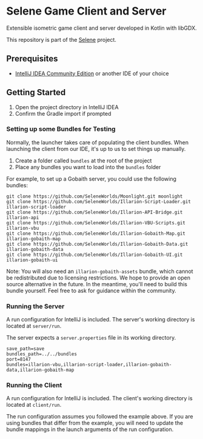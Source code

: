 # Selene Game Client and Server

Extensible isometric game client and server developed in Kotlin with libGDX.

This repository is part of the [Selene](https://github.com/SeleneWorlds) project.

## Prerequisites

- [IntelliJ IDEA Community Edition](https://www.jetbrains.com/idea/download/) or another IDE of your choice

## Getting Started

1. Open the project directory in IntelliJ IDEA
2. Confirm the Gradle import if prompted

### Setting up some Bundles for Testing

Normally, the launcher takes care of populating the client bundles. When launching the client from our IDE, 
it's up to us to set things up manually.

1. Create a folder called `bundles` at the root of the project
2. Place any bundles you want to load into the `bundles` folder

For example, to set up a Gobaith server, you could use the following bundles:
```shell
git clone https://github.com/SeleneWorlds/Moonlight.git moonlight
git clone https://github.com/SeleneWorlds/Illarion-Script-Loader.git illarion-script-loader
git clone https://github.com/SeleneWorlds/Illarion-API-Bridge.git illarion-api
git clone https://github.com/SeleneWorlds/Illarion-VBU-Scripts.git illarion-vbu
git clone https://github.com/SeleneWorlds/Illarion-Gobaith-Map.git illarion-gobaith-map
git clone https://github.com/SeleneWorlds/Illarion-Gobaith-Data.git illarion-gobaith-data
git clone https://github.com/SeleneWorlds/Illarion-Gobaith-UI.git illarion-gobaith-ui
```

Note: You will also need an `illarion-gobaith-assets` bundle, which cannot be redistributed 
due to licensing restrictions. We hope to provide an open source alternative in the future.
In the meantime, you'll need to build this bundle yourself. Feel free to ask for guidance within the community.

### Running the Server

A run configuration for IntelliJ is included. The server's working directory is located at `server/run`.

The server expects a `server.properties` file in its working directory.

```properties
save_path=save
bundles_path=../../bundles
port=8147
bundles=illarion-vbu,illarion-script-loader,illarion-gobaith-data,illarion-gobaith-map
```

### Running the Client

A run configuration for IntelliJ is included. The client's working directory is located at `client/run`.

The run configuration assumes you followed the example above. If you are using bundles that differ from the example,
you will need to update the bundle mappings in the launch arguments of the run configuration.